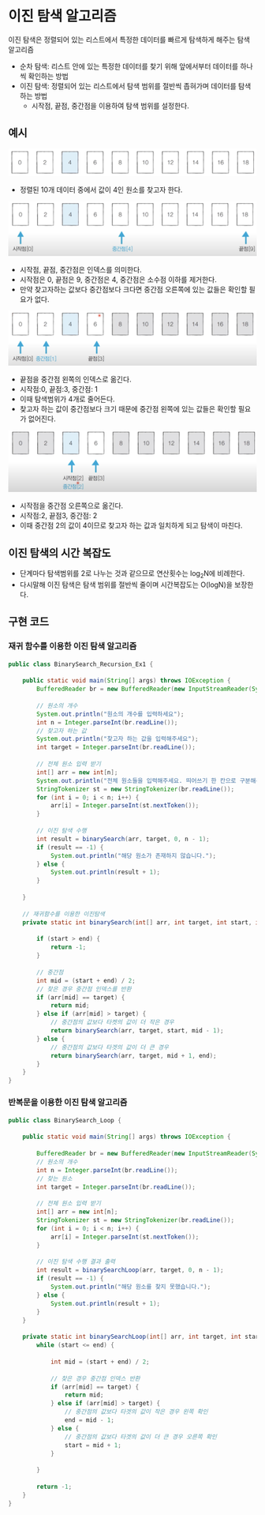 # 이진 탐색 알고리즘
이진 탐색은 정렬되어 있는 리스트에서 특정한 데이터를 빠르게 탐색하게 해주는 탐색 알고리즘
- 순차 탐색: 리스트 안에 있는 특정한 데이터를 찾기 위해 앞에서부터 데이터를 하나씩 확인하는 방법
- 이진 탐색: 정렬되어 있는 리스트에서 탐색 범위를 절반씩 좁혀가며 데이터를 탐색하는 방법
  - 시작점, 끝점, 중간점을 이용하여 탐색 범위를 설정한다.

## 예시
![alt text](image.png)
- 정렬된 10개 데이터 중에서 값이 4인 원소를 찾고자 한다.

![alt text](image-1.png)
- 시작점, 끝점, 중간점은 인덱스를 의미한다.
- 시작점은 0, 끝점은 9, 중간점은 4, 중간점은 소수점 이하를 제거한다.
- 만약 찾고자하는 값보다 중간점보다 크다면 중간점 오른쪽에 있는 값들은 확인할 필요가 없다. 

![alt text](image-2.png)
- 끝점을 중간점 왼쪽의 인덱스로 옮긴다.
- 시작점:0, 끝점:3, 중간점: 1
- 이때 탐색범위가 4개로 줄어든다.
- 찾고자 하는 값이 중간점보다 크기 때문에 중간점 왼쪽에 있는 값들은 확인할 필요가 없어진다.

![alt text](image-3.png)
- 시작점을 중간점 오른쪽으로 옮긴다.
- 시작점:2, 끝점3, 중간점: 2
- 이때 중간점 2의 값이 4이므로 찾고자 하는 값과 일치하게 되고 탐색이 마친다.

## 이진 탐색의 시간 복잡도
- 단계마다 탐색범위를 2로 나누는 것과 같으므로 연산횟수는 log<sub>2</sub>N에 비례한다.
- 다시말해 이진 탐색은 탐색 범위를 절반씩 줄이며 시간복잡도는 O(logN)을 보장한다.

## 구현 코드
### 재귀 함수를 이용한 이진 탐색 알고리즘
~~~java
public class BinarySearch_Recursion_Ex1 {

    public static void main(String[] args) throws IOException {
        BufferedReader br = new BufferedReader(new InputStreamReader(System.in));

        // 원소의 개수
        System.out.println("원소의 개수를 입력하세요");
        int n = Integer.parseInt(br.readLine());
        // 찾고자 하는 값
        System.out.println("찾고자 하는 값을 입력해주세요");
        int target = Integer.parseInt(br.readLine());

        // 전체 원소 입력 받기
        int[] arr = new int[n];
        System.out.println("전체 원소들을 입력해주세요. 띄어쓰기 한 칸으로 구분해주세요");
        StringTokenizer st = new StringTokenizer(br.readLine());
        for (int i = 0; i < n; i++) {
            arr[i] = Integer.parseInt(st.nextToken());
        }

        // 이진 탐색 수행
        int result = binarySearch(arr, target, 0, n - 1);
        if (result == -1) {
            System.out.println("해당 원소가 존재하지 않습니다.");
        } else {
            System.out.println(result + 1);
        }

    }

    // 재귀함수를 이용한 이진탐색
    private static int binarySearch(int[] arr, int target, int start, int end) {

        if (start > end) {
            return -1;
        }

        // 중간점
        int mid = (start + end) / 2;
        // 찾은 경우 중간점 인덱스를 반환
        if (arr[mid] == target) {
            return mid;
        } else if (arr[mid] > target) {
            // 중간점의 값보다 타켓의 값이 더 작은 경우
            return binarySearch(arr, target, start, mid - 1);
        } else {
            // 중간점의 값보다 타겟의 값이 더 큰 경우
            return binarySearch(arr, target, mid + 1, end);
        }
    }
}
~~~

### 반복문을 이용한 이진 탐색 알고리즘
~~~java
public class BinarySearch_Loop {

    public static void main(String[] args) throws IOException {

        BufferedReader br = new BufferedReader(new InputStreamReader(System.in));
        // 원소의 개수
        int n = Integer.parseInt(br.readLine());
        // 찾는 원소
        int target = Integer.parseInt(br.readLine());

        // 전체 원소 입력 받기
        int[] arr = new int[n];
        StringTokenizer st = new StringTokenizer(br.readLine());
        for (int i = 0; i < n; i++) {
            arr[i] = Integer.parseInt(st.nextToken());
        }

        // 이진 탐색 수행 결과 출력
        int result = binarySearchLoop(arr, target, 0, n - 1);
        if (result == -1) {
            System.out.println("해당 원소를 찾지 못했습니다.");
        } else {
            System.out.println(result + 1);
        }
    }

    private static int binarySearchLoop(int[] arr, int target, int start, int end) {
        while (start <= end) {

            int mid = (start + end) / 2;

            // 찾은 경우 중간점 인덱스 반환
            if (arr[mid] == target) {
                return mid;
            } else if (arr[mid] > target) {
                // 중간점의 값보다 타겟의 값이 작은 경우 왼쪽 확인
                end = mid - 1;
            } else {
                // 중간점의 값보다 타겟의 값이 더 큰 경우 오른쪽 확인
                start = mid + 1;
            }

        }

        return -1;
    }
}
~~~